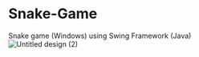 # Snake-Game
Snake game (Windows) using Swing Framework (Java)
![Untitled design (2)](https://user-images.githubusercontent.com/88951453/168429309-f7aa086f-6316-4fb4-8c4a-d985cc17d650.png)
